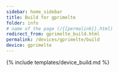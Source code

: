 ```yaml
---
sidebar: home_sidebar
title: Build for gprimelte
folder: info
# name of the page (/{{permalink}}.html)
redirect_from: gprimelte_build.html
permalink: /devices/gprimelte/build
device: gprimelte
---
```

{% include templates/device_build.md %}
